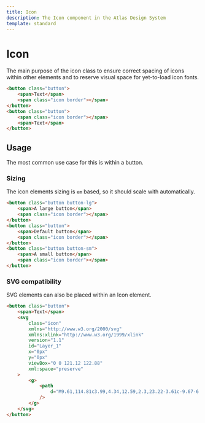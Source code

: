 ```yaml
---
title: Icon
description: The Icon component in the Atlas Design System
template: standard
---
```


# Icon

The main purpose of the icon class to ensure correct spacing of icons within other elements and to reserve visual space for yet-to-load icon fonts.

```html
<button class="button">
	<span>Text</span>
	<span class="icon border"></span>
</button>
<button class="button">
	<span class="icon border"></span>
	<span>Text</span>
</button>
```

## Usage

The most common use case for this is within a button.

### Sizing

The icon elements sizing is `em` based, so it should scale with automatically.

```html
<button class="button button-lg">
	<span>A large button</span>
	<span class="icon border"></span>
</button>
<button class="button">
	<span>Default button</span>
	<span class="icon border"></span>
</button>
<button class="button button-sm">
	<span>A small button</span>
	<span class="icon border"></span>
</button>
```

### SVG compatibility

SVG elements can also be placed within an Icon element.

```html
<button class="button">
	<span>Text</span>
	<svg
		class="icon"
		xmlns="http://www.w3.org/2000/svg"
		xmlns:xlink="http://www.w3.org/1999/xlink"
		version="1.1"
		id="Layer_1"
		x="0px"
		y="0px"
		viewBox="0 0 121.12 122.88"
		xml:space="preserve"
	>
		<g>
			<path
				d="M9.61,114.81c3.99,4.34,12.59,2.3,23.22-3.61c-9.67-6.54-17.2-15.98-21.36-27.08C5.18,96.93,3.53,108.18,9.61,114.81 L9.61,114.81z M110.6,31.4c4.88-9.62,6.38-17.43,2.66-21.51c-5.71-6.25-16.44-4.79-28.96,1.33C94.95,15.2,104.09,22.3,110.6,31.4 L110.6,31.4z M64.51,7.67c3.96,0,7.83,0.41,11.56,1.18c17.19-9.68,32.87-12.5,41.58-2.97c5.6,6.13,3.67,17.02-2.89,29.78l0-0.01 l-0.03,0.07c-0.21,0.41-0.42,0.81-0.64,1.23l0.05,0.1c-14.06,31.09-41.39,57.46-73.32,76.33l-2.11,1.32l-0.05-0.03 c-14.46,8.49-26.94,11.28-33.45,4.19c-8.83-9.62-5.73-25.63,3.9-42.84C8.32,72.22,7.9,68.3,7.9,64.28 C7.9,33.01,33.24,7.67,64.51,7.67L64.51,7.67z M118.62,47.6c1.62,5.27,2.5,10.87,2.5,16.68c0,31.26-25.34,56.61-56.61,56.61 c-5.86,0-11.51-0.89-16.82-2.54c31.51-18.76,55.43-42.16,70.92-70.72l0,0L118.62,47.6L118.62,47.6z"
			/>
		</g>
	</svg>
</button>
```

